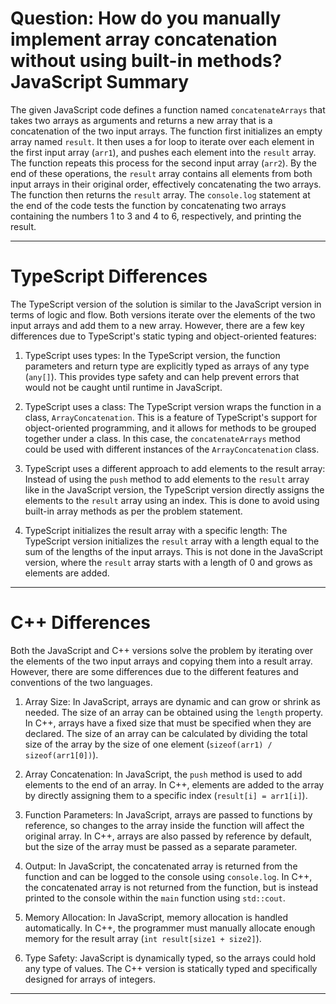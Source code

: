 # Question: How do you manually implement array concatenation without using built-in methods? JavaScript Summary

The given JavaScript code defines a function named `concatenateArrays` that takes two arrays as arguments and returns a new array that is a concatenation of the two input arrays. The function first initializes an empty array named `result`. It then uses a for loop to iterate over each element in the first input array (`arr1`), and pushes each element into the `result` array. The function repeats this process for the second input array (`arr2`). By the end of these operations, the `result` array contains all elements from both input arrays in their original order, effectively concatenating the two arrays. The function then returns the `result` array. The `console.log` statement at the end of the code tests the function by concatenating two arrays containing the numbers 1 to 3 and 4 to 6, respectively, and printing the result.

---

# TypeScript Differences

The TypeScript version of the solution is similar to the JavaScript version in terms of logic and flow. Both versions iterate over the elements of the two input arrays and add them to a new array. However, there are a few key differences due to TypeScript's static typing and object-oriented features:

1. TypeScript uses types: In the TypeScript version, the function parameters and return type are explicitly typed as arrays of any type (`any[]`). This provides type safety and can help prevent errors that would not be caught until runtime in JavaScript.

2. TypeScript uses a class: The TypeScript version wraps the function in a class, `ArrayConcatenation`. This is a feature of TypeScript's support for object-oriented programming, and it allows for methods to be grouped together under a class. In this case, the `concatenateArrays` method could be used with different instances of the `ArrayConcatenation` class.

3. TypeScript uses a different approach to add elements to the result array: Instead of using the `push` method to add elements to the `result` array like in the JavaScript version, the TypeScript version directly assigns the elements to the `result` array using an index. This is done to avoid using built-in array methods as per the problem statement.

4. TypeScript initializes the result array with a specific length: The TypeScript version initializes the `result` array with a length equal to the sum of the lengths of the input arrays. This is not done in the JavaScript version, where the `result` array starts with a length of 0 and grows as elements are added.

---

# C++ Differences

Both the JavaScript and C++ versions solve the problem by iterating over the elements of the two input arrays and copying them into a result array. However, there are some differences due to the different features and conventions of the two languages.

1. Array Size: In JavaScript, arrays are dynamic and can grow or shrink as needed. The size of an array can be obtained using the `length` property. In C++, arrays have a fixed size that must be specified when they are declared. The size of an array can be calculated by dividing the total size of the array by the size of one element (`sizeof(arr1) / sizeof(arr1[0])`).

2. Array Concatenation: In JavaScript, the `push` method is used to add elements to the end of an array. In C++, elements are added to the array by directly assigning them to a specific index (`result[i] = arr1[i]`).

3. Function Parameters: In JavaScript, arrays are passed to functions by reference, so changes to the array inside the function will affect the original array. In C++, arrays are also passed by reference by default, but the size of the array must be passed as a separate parameter.

4. Output: In JavaScript, the concatenated array is returned from the function and can be logged to the console using `console.log`. In C++, the concatenated array is not returned from the function, but is instead printed to the console within the `main` function using `std::cout`.

5. Memory Allocation: In JavaScript, memory allocation is handled automatically. In C++, the programmer must manually allocate enough memory for the result array (`int result[size1 + size2]`).

6. Type Safety: JavaScript is dynamically typed, so the arrays could hold any type of values. The C++ version is statically typed and specifically designed for arrays of integers.

---
